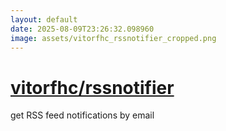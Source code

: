 ```yaml
---
layout: default
date: 2025-08-09T23:26:32.098960
image: assets/vitorfhc_rssnotifier_cropped.png
---
```


# [vitorfhc/rssnotifier](https://github.com/vitorfhc/rssnotifier)

get RSS feed notifications by email
